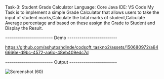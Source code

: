 Task-3: Student Grade Calculator
Language: Core Java
IDE: VS Code
My Task is to implement a simple Grade Calculator that allows users to take the input of student marks,Calculate the total marks of student,Calculate Average percentage and based on these assign the Grade to Student and Display the Result.

------------------------ Demo -------------------------


https://github.com/ashutoshdinde/codsoft_taskno2/assets/150680972/a846666e-d9bc-4572-aa6c-48eb409edc7d

------------------------ Output ------------------------

![Screenshot (60)](https://github.com/ashutoshdinde/codsoft_taskno2/assets/150680972/70e9605a-e1de-4cff-b87f-04b473ff8031)
